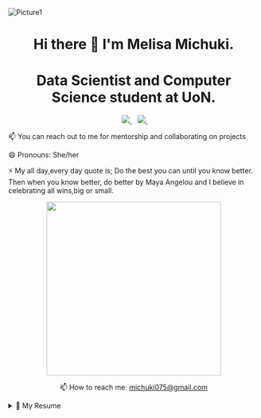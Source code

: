 ![Picture1](https://user-images.githubusercontent.com/61727167/114374135-fd751400-9b8b-11eb-9587-746bb40821c7.jpg)

<h1 align='center'>
  Hi there 👋 I'm Melisa Michuki.
</h1>

<h1 align='center'>
  Data Scientist and Computer Science student at UoN.
</h1>

<p align='center'> 
  </a>&nbsp;&nbsp;
  <a href="https://www.linkedin.com/in/melisamichuki/">
    <img src="https://img.shields.io/badge/linkedin-%230077B5.svg?&style=for-the-badge&logo=linkedin&logoColor=white" />     
  </a>&nbsp;&nbsp;
  <a href="https://www.github.com/melisamichuki01/">
    <img src="https://img.shields.io/github/followers/melisamichuki01?style=social"/>     
  </a>&nbsp;&nbsp;
  
</p>


<p align='center'>
  
  📫 You can reach out to me for mentorship and collaborating on projects
  
  😄 Pronouns: She/her
  
  ⚡ My all day,every day quote is; Do the best you can until you know better. Then when you know better, do better by Maya  Angelou and I believe in celebrating all wins,big or small.

</p>

<p align='center'>
  <a href="#"><img src="https://github-readme-stats.vercel.app/api?username=melisamichuki01&show_icons=true&count_private=true&theme=dark" width="350"></a>
</p>

<p align='center'>
  📫 How to reach me: <a href='mailto:michuki075@gmail.com'>michuki075@gmail.com</a>
</p>

<details>
  <summary>📃 My Resume</summary>


## Education

- 📖 **Data Science**\
📍 **Moringa School** - Nairobi, Kenya
<img align="right"
src="https://img.shields.io/badge/Slack-4A154B?logo=slack&logoColor=white" />
<img align="right" 
src="https://img.shields.io/badge/SQL%20Server-CC2927?logo=microsoft-sql-server&logoColor=white" />
<img align="right"
src="https://img.shields.io/badge/Github-181717?logo=github&logoColor=white" />


- 📖 **BSc.Computer Science**\
📍 **University of Nairobi** - Nairobi, Kenya

</details>

